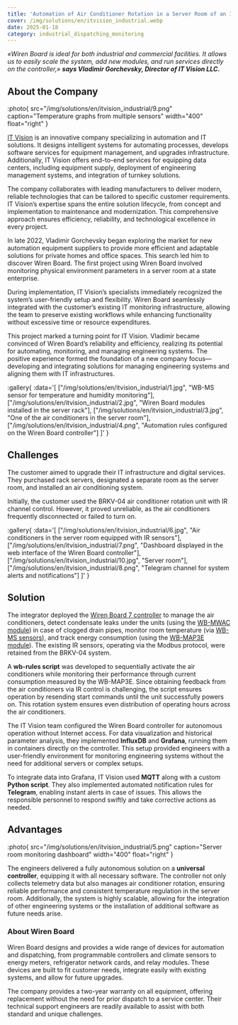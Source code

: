 ```yaml
---
title: 'Automation of Air Conditioner Rotation in a Server Room of an Industrial Facility'
cover: /img/solutions/en/itvision_industrial.webp
date: 2025-01-18
category: industrial_dispatching_monitoring
---
```


_«Wiren Board is ideal for both industrial and commercial facilities. It allows us to easily scale the system, add new modules, and run services directly on the controller,» **says Vladimir Gorchevsky, Director of IT Vision LLC.**_

## About the Company

:photo{
    src="/img/solutions/en/itvision_industrial/9.png"
    caption="Temperature graphs from multiple sensors"
    width="400"
    float="right"
}

[IT Vision](https://itvision.kg/en/) is an innovative company specializing in automation and IT solutions. It designs intelligent systems for automating processes, develops software services for equipment management, and upgrades infrastructure. Additionally, IT Vision offers end-to-end services for equipping data centers, including equipment supply, deployment of engineering management systems, and integration of turnkey solutions.

The company collaborates with leading manufacturers to deliver modern, reliable technologies that can be tailored to specific customer requirements. IT Vision’s expertise spans the entire solution lifecycle, from concept and implementation to maintenance and modernization. This comprehensive approach ensures efficiency, reliability, and technological excellence in every project.

In late 2022, Vladimir Gorchevsky began exploring the market for new automation equipment suppliers to provide more efficient and adaptable solutions for private homes and office spaces. This search led him to discover Wiren Board. The first project using Wiren Board involved monitoring physical environment parameters in a server room at a state enterprise.

During implementation, IT Vision’s specialists immediately recognized the system’s user-friendly setup and flexibility. Wiren Board seamlessly integrated with the customer’s existing IT monitoring infrastructure, allowing the team to preserve existing workflows while enhancing functionality without excessive time or resource expenditures.

This project marked a turning point for IT Vision. Vladimir became convinced of Wiren Board’s reliability and efficiency, realizing its potential for automating, monitoring, and managing engineering systems. The positive experience formed the foundation of a new company focus—developing and integrating solutions for managing engineering systems and aligning them with IT infrastructures.

:gallery{
    :data='[
        ["/img/solutions/en/itvision_industrial/1.jpg", "WB-MS sensor for temperature and humidity monitoring"],
        ["/img/solutions/en/itvision_industrial/2.jpg", "Wiren Board modules installed in the server rack"],
        ["/img/solutions/en/itvision_industrial/3.jpg", "One of the air conditioners in the server room"],
        ["/img/solutions/en/itvision_industrial/4.png", "Automation rules configured on the Wiren Board controller"]
    ]'
}

## Challenges

The customer aimed to upgrade their IT infrastructure and digital services. They purchased rack servers, designated a separate room as the server room, and installed an air conditioning system.

Initially, the customer used the BRKV-04 air conditioner rotation unit with IR channel control. However, it proved unreliable, as the air conditioners frequently disconnected or failed to turn on.

:gallery{
    :data='[
        ["/img/solutions/en/itvision_industrial/6.jpg", "Air conditioners in the server room equipped with IR sensors"],
        ["/img/solutions/en/itvision_industrial/7.png", "Dashboard displayed in the web interface of the Wiren Board controller"],
        ["/img/solutions/en/itvision_industrial/10.jpg", "Server room"],
        ["/img/solutions/en/itvision_industrial/8.png", "Telegram channel for system alerts and notifications"]
    ]'
}

## Solution

The integrator deployed the [Wiren Board 7 controller](https://wirenboard.com/en/catalog/kontrollery/) to manage the air conditioners, detect condensate leaks under the units (using the [WB-MWAC module](https://wirenboard.com/en/product/WB-MWAC/)) in case of clogged drain pipes, monitor room temperature (via [WB-MS sensors](https://wirenboard.com/en/product/WB-MS/)), and track energy consumption (using the [WB-MAP3E module](https://wirenboard.com/en/product/WB-MAP3E/)). The existing IR sensors, operating via the Modbus protocol, were retained from the BRKV-04 system.

A **wb-rules script** was developed to sequentially activate the air conditioners while monitoring their performance through current consumption measured by the WB-MAP3E. Since obtaining feedback from the air conditioners via IR control is challenging, the script ensures operation by resending start commands until the unit successfully powers on. This rotation system ensures even distribution of operating hours across the air conditioners.

The IT Vision team configured the Wiren Board controller for autonomous operation without Internet access. For data visualization and historical parameter analysis, they implemented **InfluxDB** and **Grafana**, running them in containers directly on the controller. This setup provided engineers with a user-friendly environment for monitoring engineering systems without the need for additional servers or complex setups.

To integrate data into Grafana, IT Vision used **MQTT** along with a custom **Python script**. They also implemented automated notification rules for **Telegram**, enabling instant alerts in case of issues. This allows the responsible personnel to respond swiftly and take corrective actions as needed.

## Advantages

:photo{
    src="/img/solutions/en/itvision_industrial/5.png"
    caption="Server room monitoring dashboard"
    width="400"
    float="right"
}

The engineers delivered a fully autonomous solution on a **universal controller**, equipping it with all necessary software. The controller not only collects telemetry data but also manages air conditioner rotation, ensuring reliable performance and consistent temperature regulation in the server room. Additionally, the system is highly scalable, allowing for the integration of other engineering systems or the installation of additional software as future needs arise.

### About Wiren Board
 
Wiren Board designs and provides a wide range of devices for automation and dispatching, from programmable controllers and climate sensors to energy meters, refrigerator network cards, and relay modules. These devices are built to fit customer needs, integrate easily with existing systems, and allow for future upgrades.

The company provides a two-year warranty on all equipment, offering replacement without the need for prior dispatch to a service center. Their technical support engineers are readily available to assist with both standard and unique challenges.
